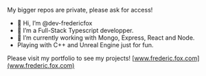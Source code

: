 My bigger repos are private, please ask for access!

- 👋 Hi, I’m @dev-fredericfox
- 👀 I’m a Full-Stack Typescript developper.
- 🌱 I’m currently working with Mongo, Express, React and Node.
- Playing with C++ and Unreal Engine just for fun.

Please visit my portfolio to see my projects! [www.frederic.fox.com](www.frederic.fox.com)
